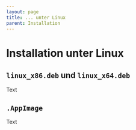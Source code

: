 ```yaml
---
layout: page
title: ... unter Linux
parent: Installation
---
```


# Installation unter Linux

## `linux_x86.deb` und `linux_x64.deb`

Text

## `.AppImage`

Text
